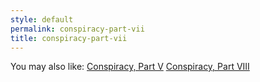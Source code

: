 ```yaml
---
style: default
permalink: conspiracy-part-vii
title: conspiracy-part-vii
---
```

You may also like:
[Conspiracy, Part V](http://scp-wiki.net/conspiracy-part-v)
[Conspiracy, Part VIII](http://scp-wiki.net/conspiracy-part-viii)